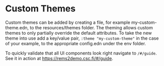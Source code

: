 # Custom Themes

Custom themes can be added by creating a file, for example
my-custom-theme.edn, to the resources/themes folder. The theming
allows custom themes to only partially override the default
attributes. To take the new theme into use add a key/value pair,
`:theme "my-custom-theme"` in the case of your example, to the
appropriate config.edn under the env folder.

To quickly validate that all UI components look right navigate to `/#/guide`. See it in action at <https://rems2demo.csc.fi/#/guide>.